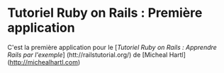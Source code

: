 # Tutoriel Ruby on Rails : Première application

C'est la première application pour le [*Tutoriel Ruby on Rails : Apprendre Rails par l'exemple*] (htt://railstutorial.org/) de [Micheal Hartl] (http://michealhartl.com)